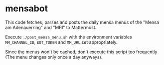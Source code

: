 # mensabot

This code fetches, parses and posts the daily mensa menus of the "Mensa am Adenauerring" and "MRI" to Mattermost.

Execute `./post_mensa_menu.sh` with the environment variables `MM_CHANNEL_ID`, `BOT_TOKEN` and `MM_URL` set appropriately.

Since the menus won't be cached, don't execute this script too frequently (The menu changes only once a day anyways).
